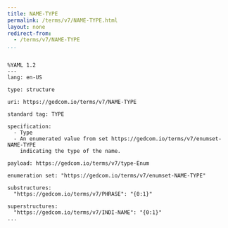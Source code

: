 ```yaml
---
title: NAME-TYPE
permalink: /terms/v7/NAME-TYPE.html
layout: none
redirect-from:
  - /terms/v7/NAME-TYPE
...
```


```

%YAML 1.2
---
lang: en-US

type: structure

uri: https://gedcom.io/terms/v7/NAME-TYPE

standard tag: TYPE

specification:
  - Type
  - An enumerated value from set https://gedcom.io/terms/v7/enumset-NAME-TYPE
    indicating the type of the name.

payload: https://gedcom.io/terms/v7/type-Enum

enumeration set: "https://gedcom.io/terms/v7/enumset-NAME-TYPE"

substructures:
  "https://gedcom.io/terms/v7/PHRASE": "{0:1}"

superstructures:
  "https://gedcom.io/terms/v7/INDI-NAME": "{0:1}"
...

```
